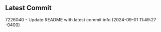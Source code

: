 
## Latest Commit
7226040 - Update README with latest commit info (2024-09-01 11:49:27 -0400) <Yunxi-Zhou>
